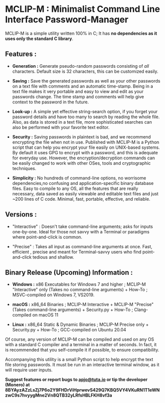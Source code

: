# MCLIP-M : Minimalist Command Line Interface Password-Manager  

MCLIP-M is a simple utility written 100% in C; It has **no dependencies as it uses only the standard C library**. 

## Features :
- **Generation :** Generate pseudo-random passwords consisting of *all* characters. Default size is 32 characters, this can be customized easily.

- **Saving :** Save the generated passwords as well as your other passwords on a text file with comments and an automatic time-stamp. Being in a text file makes it very portable and easy to view and edit as your passwords change. The time stamp and comments will help give context to the password in the future.

- **Look-up :** A simple yet effective string-search option, if you forget your password details and have too many to search by reading the whole file. Also, as data is stored in a text file, more sophisticated searches can also be performed with your favorite text editor.

- **Security :** Saving passwords in plaintext is bad, and we recommend encrypting the file when not in use. Published with MCLIP-M is a Python script that can help you encrypt your file easily on UNIX-based systems. By default it uses GPG to encrypt with a password, and this is adequate for everyday use. However, the encryption/decryption commands can be easily changed to work with other OSes, tools and cryptographic techniques.

- **Simplicity :** No hundreds of command-line options, no worrisome dependencies,no confusing and application-specific binary database files. Easy to compile to any OS, all the features that are really necessary, data saved as easily viewable and editable text files and just ~200 lines of C code. Minimal, fast, portable, effective, and reliable. 

## Versions :
- "Interactive" : Doesn't take command-line arguments; asks for inputs one-by-one. Ideal for those not savvy with a Terminal or paradigms where point-and-click is common.

- "Precise" : Takes all input as command-line arguments at once. Fast, efficient , precise and meant for Terminal-savvy users who find point-and-click tedious and shallow.

## Binary Release (Upcoming) Information :
- **Windows :** x86 Executables for Windows 7 and higher ; MCLIP-M "Interactive" only (Takes no command-line arguments) + How-To ; MSVC-compiled on Windows 7, VS2019.

- **macOS :** x86_64 Binaries ; MCLIP-M Interactive + MCLIP-M "Precise" (Takes command-line arguments) + Security.py + How-To ; Clang-compiled on macOS 11

- **Linux :** x86_64 Static & Dynamic Binaries ; MCLIP-M Precise only + Security.py + How-To ; GCC-compiled on Ubuntu 20.04 

Of course, any version of MCLIP-M can be compiled and used on any OS with a standard C compiler and a terminal in a matter of seconds. In fact, it is recommended that you self-compile it if possible, to ensure compatibility.

Accompanying this utility is a small Python script to help encrypt the text file storing passwords. It must be run in an interactive terminal window, as it will require user inputs.

**Suggest features or report bugs to apjo@tuta.io or tip the developer (Monero) at 8BYAyzAZzLsZj7P6o2Y9FHDrViHprwevS429Q7KBQ5VY4VKuRN1T1eWNzwC9s7hvyygMne2Vn8QTB32yLRfsHBLFKH8vf3a**
